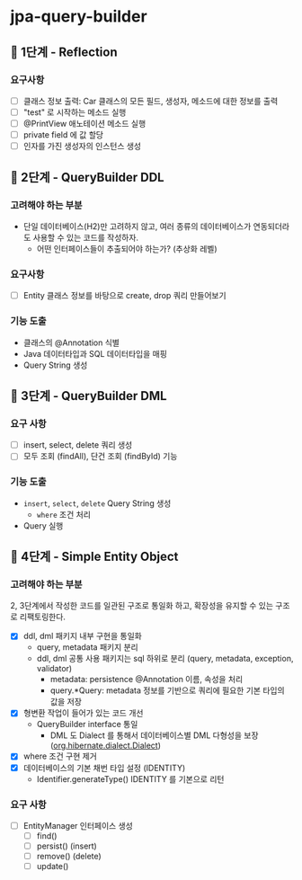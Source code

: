 # jpa-query-builder
## 🚀 1단계 - Reflection
### 요구사항
- [ ] 클래스 정보 출력: Car 클래스의 모든 필드, 생성자, 메소드에 대한 정보를 출력
- [ ] "test" 로 시작하는 메소드 실행
- [ ] @PrintView 애노테이션 메소드 실행
- [ ] private field 에 값 할당
- [ ] 인자를 가진 생성자의 인스턴스 생성

## 🚀 2단계 - QueryBuilder DDL
### 고려해야 하는 부분
* 단일 데이터베이스(H2)만 고려하지 않고, 여러 종류의 데이터베이스가 연동되더라도 사용할 수 있는 코드를 작성하자.
  * 어떤 인터페이스들이 추출되어야 하는가? (추상화 레벨)

### 요구사항
- [ ] Entity 클래스 정보를 바탕으로 create, drop 쿼리 만들어보기

### 기능 도출
* 클래스의 @Annotation 식별
* Java 데이터타입과 SQL 데이터타입을 매핑
* Query String 생성

## 🚀 3단계 - QueryBuilder DML
### 요구 사항
* [ ] insert, select, delete 쿼리 생성
* [ ] 모두 조회 (findAll), 단건 조회 (findById) 기능

### 기능 도출
* `insert`, `select`, `delete` Query String 생성
  * `where` 조건 처리
* Query 실행

## 🚀 4단계 - Simple Entity Object
### 고려해야 하는 부분
2, 3단계에서 작성한 코드를 일관된 구조로 통일화 하고, 확장성을 유지할 수 있는 구조로 리팩토링한다.

- [x] ddl, dml 패키지 내부 구현을 통일화
  - query, metadata 패키지 분리
  - ddl, dml 공통 사용 패키지는 sql 하위로 분리 (query, metadata, exception, validator)
    - metadata: persistence @Annotation 이름, 속성을 처리
    - query.*Query: metadata 정보를 기반으로 쿼리에 필요한 기본 타입의 값을 저장
- [x] 형변환 작업이 들어가 있는 코드 개선
  - QueryBuilder interface 통일
    - DML 도 Dialect 를 통해서 데이터베이스별 DML 다형성을 보장 ([org.hibernate.dialect.Dialect](https://github.com/hibernate/hibernate-orm/blob/main/hibernate-core/src/main/java/org/hibernate/dialect/Dialect.java)) 
- [x] where 조건 구현 제거
- [x] 데이터베이스의 기본 채번 타입 설정 (IDENTITY)
  - Identifier.generateType() IDENTITY 를 기본으로 리턴  

### 요구 사항
* [ ] EntityManager 인터페이스 생성
  * [ ] find()
  * [ ] persist() (insert)
  * [ ] remove() (delete)
  * [ ] update()
